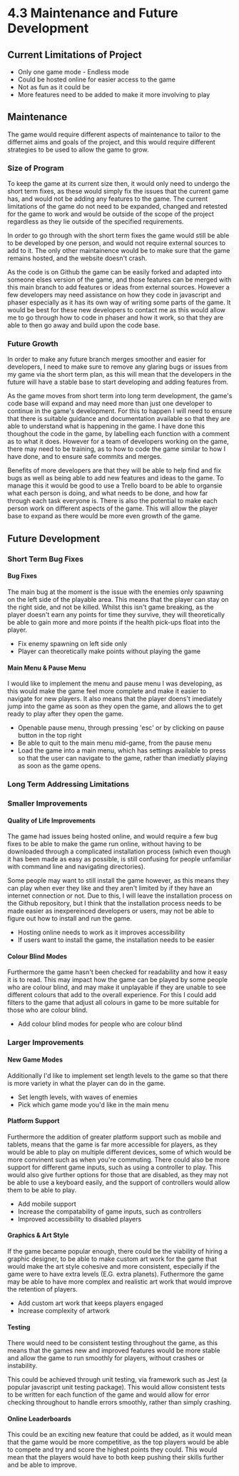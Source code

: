 # 4.3 Maintenance and Future Development

## Current Limitations of Project

* Only one game mode - Endless mode
* Could be hosted online for easier access to the game
* Not as fun as it could be
* More features need to be added to make it more involving to play

## Maintenance

The game would require different aspects of maintenance to tailor to the differnet aims and goals of the project, and this would require different strategies to be used to allow the game to grow.&#x20;

### Size of Program

To keep the game at its current size then, it would only need to undergo the short term fixes, as these would simply fix the issues that the current game has, and would not be adding any features to the game. The current limitations of the game do not need to be expanded, changed and retested for the game to work and would be outside of the scope of the project regardless as they lie outside of the specified requirements.&#x20;

In order to go through with the short term fixes the game would still be able to be developed by one person, and would not require external sources to add to it. The only other maintainence would be to make sure that the game remains hosted, and the website doesn't crash.&#x20;

As the code is on Github the game can be easily forked and adapted into someone elses version of the game, and those features can be merged with this main branch to add features or ideas from external sources. However a few developers may need assistance on how they code in javascript and phaser especially as it has its own way of writing some parts of the game. It would be best for these new developers to contact me as this would allow me to go through how to code in phaser and how it work, so that they are able to then go away and build upon the code base.&#x20;

### Future Growth

In order to make any future branch merges smoother and easier for developers, I need to make sure to remove any glaring bugs or issues from my game via the short term plan, as this will mean that the developers in the future will have a stable base to start developing and adding features from.&#x20;

As the game moves from short term into long term development, the game's code base will expand and may need more than just one developer to continue in the game's development. For this to happen I will need to ensure that there is suitable guidance and documentation available so that they are able to understand what is happening in the game. I have done this thoughout the code in the game, by labelling each function with a comment as to what it does. However for a team of developers working on the game, there may need to be training, as to how to code the game similar to how I have done, and to ensure safe commits and merges.&#x20;

Benefits of more developers are that they will be able to help find and fix bugs as well as being able to add new features and ideas to the game. To manage this it would be good to use a Trello board to be able to organsie what each person is doing, and what needs to be done, and how far through each task everyone is. There is also the potential to make each person work on different aspects of the game. This will allow the player base to expand as there would be more even growth of the game.&#x20;

## Future Development

### Short Term Bug Fixes

#### Bug Fixes

The main bug at the moment is the issue with the enemies only spawning on the left side of the playable area. This means that the player can stay on the right side, and not be killed. Whilst this isn't game breaking, as the player doesn't earn any points for time they survive, they will theoretically be able to gain more and more points if the health pick-ups float into the player.&#x20;

* Fix enemy spawning on left side only
* Player can theoretically make points without playing the game

#### Main Menu & Pause Menu

I would like to implement the menu and pause menu I was developing, as this would make the game feel more complete and make it easier to navigate for new players. It also means that the player doens't imediately jump into the game as soon as they open the game, and allows the to get ready to play after they open the game.&#x20;

* Openable pause menu, through pressing 'esc' or by clicking on pause button in the top right
* Be able to quit to the main menu mid-game, from the pause menu
* Load the game into a main menu, which has settings available to press so that the user can navigate to the game, rather than imediatly playing as soon as the game opens.&#x20;

### Long Term Addressing Limitations

### Smaller Improvements

#### Quality of Life Improvements

The game had issues being hosted online, and would require a few bug fixes to be able to make the game run online, without having to be downloaded through a complicated installation process (which even though it has been made as easy as possible, is still confusing for people unfamiliar with command line and navigating directories).

Some people may want to still install the game however, as this means they can play when ever they like and they aren't limited by if they have an internet connection or not. Due to this, I will leave the installation process on the Github repository, but I think that the installation process needs to be made easier as inexpereinced developers or users, may not be able to figure out how to install and run the game.&#x20;

* Hosting online needs to work as it improves accessibility
* If users want to install the game, the installation needs to be easier&#x20;

#### Colour Blind Modes

Furthermore the game hasn't been checked for readability and how it easy it is to read. This may impact how the game can be played by some people who are colour blind, and may make it unplayable if they are unable to see different colours that add to the overall experience. For this I could add filters to the game that adjust all colours in game to be more suitable for those who are colour blind.

* Add colour blind modes for people who are colour blind

### Larger Improvements

#### New Game Modes

Additionally I'd like to implement set length levels to the game so that there is more variety in what the player can do in the game.&#x20;

* Set length levels, with waves of enemies
* Pick which game mode you'd like in the main menu

#### Platform Support

Furthermore the addition of greater platform support such as mobile and tablets, means that the game is far more accessible for players, as they would be able to play on multiple different devices, some of which would be more convinent such as when you're commuting. There could also be more support for different game inputs, such as using a controller to play. This would also give further options for those that are disabled, as they may not be able to use a keyboard easily, and the support of controllers would allow them to be able to play.&#x20;

* Add mobile support
* Increase the compatability of game inputs, such as controllers
* Improved accessibility to disabled players

#### Graphics & Art Style

If the game became popular enough, there could be the viability of hiring a graphic designer, to be able to make custom art work for the game that would make the art style cohesive and more consistent, especially if the game were to have extra levels (E.G. extra planets). Futhermore the game may be able to have more complex and realistic art work that would improve the retention of players.&#x20;

* Add custom art work that keeps players engaged
* Increase complexity of artwork

#### Testing

There would need to be consistent testing throughout the game, as this means that the games new and improved features would be more stable and allow the game to run smoothly for players, without crashes or instability.

This could be achieved through unit testing, via framework such as Jest (a popular javascript unit testing package). This would allow consistent tests to be written for each function of the game and would allow for error checking throughout to handle errors smoothly, rather than simply crashing.&#x20;

#### Online Leaderboards

This could be an exciting new feature that could be added, as it would mean that the game would be more competitive, as the top players would be able to compete and try and score the highest points they could. This would mean that the players would have to both keep pushing their skills further and be able to improve.&#x20;
